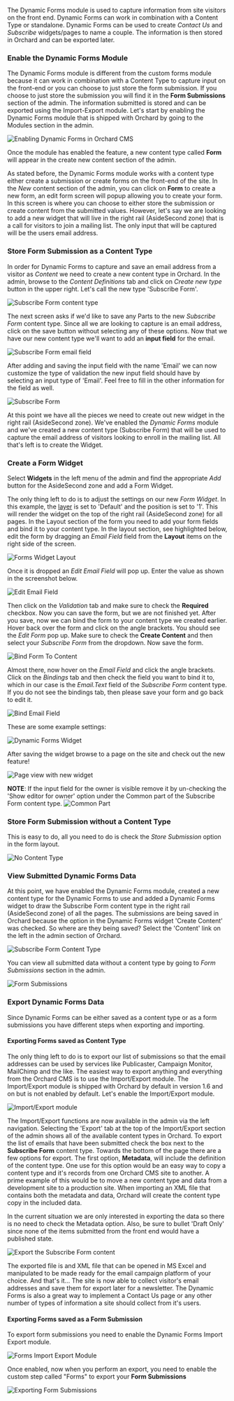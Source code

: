 The Dynamic Forms module is used to capture information from site visitors on the front end.  Dynamic Forms can work in combination with a Content Type or standalone.  Dynamic Forms can be used to create *Contact Us* and *Subscribe* widgets/pages to name a couple. The information is then stored in Orchard and can be exported later.

### Enable the Dynamic Forms Module ###

The Dynamic Forms module is different from the custom forms module because it can work in combination with a Content Type to capture input on the front-end or you can choose to just store the form submission. If you choose to just store the submission you will find it in the **Form Submissions** section of the admin.  The information submitted is stored and can be exported using the Import-Export module.  Let's start by enabling the Dynamic Forms module that is shipped with Orchard by going to the Modules section in the admin.

![Enabling Dynamic Forms in Orchard CMS](../Upload/dynamic-forms/enable-dynamic-forms.png "Enable the Dynamic Forms module")

Once the module has enabled the feature, a new content type called **Form** will appear in the create new content section of the admin.

As stated before, the Dynamic Forms module works with a content type either create a submission or create forms on the front-end of the site.  In the *New* content section of the admin, you can click on **Form** to create a new form, an edit form screen will popup allowing you to create your form. In this screen is where you can choose to either store the submission or create content from the submitted values. However, let's say we are looking to add a new widget that will live in the right rail (AsideSecond zone) that is a call for visitors to join a mailing list.  The only input that will be captured will be the users email address.

### Store Form Submission as a Content Type ###

In order for Dynamic Forms to capture and save an email address from a visitor as *Content* we need to create a new content type in Orchard.  In the admin, browse to the *Content Definitions* tab and click on *Create new type* button in the upper right. Let's call the new type 'Subscribe Form'.

![Subscribe Form content type](../Upload/dynamic-forms/dynamic-forms-new-content-type-subscribe-form.png "New Orchard CMS content type")

The next screen asks if we'd like to save any Parts to the new *Subscribe Form* content type.  Since all we are looking to capture is an email address, click on the save button without selecting any of these options.  Now that we have our new content type we'll want to add an **input field** for the email.

![Subscribe Form email field](../Upload/dynamic-forms/subscribe-form-email-field.png "Add Email input field the Subscribe Form content type")

After adding and saving the input field with the name 'Email' we can now customize the type of validation the new input field should have by selecting an input type of 'Email'.  Feel free to fill in the other information for the field as well.

![Subscribe Form](../Upload/dynamic-forms/subscribe-form.png "Subscribe Form content type")

At this point we have all the pieces we need to create out new widget in the right rail (AsideSecond zone).  We've enabled the *Dynamic Forms* module and we've created a new content type (Subscribe Form) that will be used to capture the email address of visitors looking to enroll in the mailing list.  All that's left is to create the Widget.

### Create a Form Widget ###

 Select **Widgets** in the left menu of the admin and find the appropriate *Add* button for the AsideSecond zone and add a Form Widget.

The only thing left to do is to adjust the settings on our new *Form Widget*.  In this example, the [layer](Managing-widgets#AddingaLayer) is set to 'Default' and the position is set to '1'.  This will render the widget on the top of the right rail (AsideSecond zone) for all pages.  In the Layout section of the form you need to add your form fields and bind it to your content type.  In the layout section, see highlighted below, edit the form by dragging an *Email Field* field from the **Layout** items on the right side of the screen.

![Forms Widget Layout](../Upload/dynamic-forms/dynamic-forms-edit-layout.png "Forms Widget Layout")

Once it is dropped an *Edit Email Field* will pop up. Enter the value as shown in the screenshot below.

![Edit Email Field](../Upload/dynamic-forms/dynamic-forms-edit-email-field.png "Edit Email Field")

Then click on the *Validation* tab and make sure to check the **Required** checkbox.  Now you can save the form, but we are not finished yet.  After you save, now we can bind the form to your content type we created earlier.  Hover back over the form and click on the angle brackets.  You should see the *Edit Form* pop up. Make sure to check the **Create Content** and then select your *Subscribe Form* from the dropdown. Now save the form. 

![Bind Form To Content](../Upload/dynamic-forms/dynamic-forms-bind-form.png "Bind Form to Content")

Almost there, now hover on the *Email Field* and click the angle brackets.  Click on the *Bindings* tab and then check the field you want to bind it to, which in our case is the *Email.Text* field of the *Subscribe Form* content type. If you do not see the bindings tab, then please save your form and go back to edit it.

![Bind Email Field](../Upload/dynamic-forms/dynamic-forms-bind-email.png "Bind Email Field")

These are some example settings:

![Dynamic Forms Widget](../Upload/dynamic-forms/news-letter-widget.png "Dynamic Forms Widget")

After saving the widget browse to a page on the site and check out the new feature!

![Page view with new widget](../Upload/dynamic-forms/page-view.png "Page view with new widget")


**NOTE**: If the input field for the owner is visible remove it by un-checking the 'Show editor for owner' option under the Common part of the Subscribe Form content type.
![Common Part](../Upload/dynamic-forms/remove-owner.png "Remove owner option from Common Part")

### Store Form Submission without a Content Type ###

This is easy to do, all you need to do is check the *Store Submission* option in the form layout.

![No Content Type](../Upload/dynamic-forms/no-content-type.png "No Content Type")

### View Submitted Dynamic Forms Data ###

At this point, we have enabled the Dynamic Forms module, created a new content type for the Dynamic Forms to use and added a Dynamic Forms widget to draw the Subscribe Form content type in the right rail (AsideSecond zone) of all the pages.  The submissions are being saved in Orchard because the option in the Dynamic Forms widget 'Create Content' was checked.  So where are they being saved? Select the 'Content' link on the left in the admin section of Orchard.

![Subscribe Form Content Type](../Upload/dynamic-forms/subscribe-form-entries.png "Dynamic Forms viewed by content type - Subscribe Form")

You can view all submitted data without a content type by going to *Form Submissions* section in the admin.

![Form Submissions](../Upload/dynamic-forms/form-submissions.png "Form Submissions")

### Export Dynamic Forms Data ###

Since Dynamic Forms can be either saved as a content type or as a form submissions you have different steps when exporting and importing.

#### Exporting Forms saved as Content Type ####

The only thing left to do is to export our list of submissions so that the email addresses can be used by services like Publicaster, Campaign Monitor, MailChimp and the like.  The easiest way to export anything and everything from the Orchard CMS is to use the Import/Export module.  The Import/Export module is shipped with Orchard by default in version 1.6 and on but is not enabled by default.  Let's enable the Import/Export module.

![Import/Export module](../Upload/dynamic-forms/import-export-enabled.png "Enable the Import/Export module")

The Import/Export functions are now available in the admin via the left navigation.  Selecting the 'Export' tab at the top of the Import/Export section of the admin shows all of the available content types in Orchard.  To export the list of emails that have been submitted check the box next to the **Subscribe Form** content type.  Towards the bottom of the page there are a few options for export.  The first option, **Metadata**, will include the definition of the content type.  One use for this option would be an easy way to copy a content type and it's records from one Orchard CMS site to another.  A prime example of this would be to move a new content type and data from a development site to a production site.  When importing an XML file that contains both the metadata and data, Orchard will create the content type copy in the included data.  

In the current situation we are only interested in exporting the data so there is no need to check the Metadata option.  Also, be sure to bullet 'Draft Only' since none of the items submitted from the front end would have a published state.

![Export the Subscribe Form content](../Upload/dynamic-forms/export.png "Export the emails by checking the Subscribe Form content type")

The exported file is and XML file that can be opened in MS Excel and manipulated to be made ready for the email campaign platform of your choice.  And that's it... The site is now able to collect visitor's email addresses and save them for export later for a newsletter.  The Dynamic Forms is also a great way to implement a Contact Us page or any other number of types of information a site should collect from it's users.

#### Exporting Forms saved as a Form Submission ####

To export form submissions you need to enable the Dynamic Forms Import Export module.

![Forms Import Export Module](../Upload/dynamic-forms/enable-import-export.png "Enabling form submission import-export")

Once enabled, now when you perform an export, you need to enable the custom step called "Forms" to export your **Form Submissions**

![Exporting Form Submissions](../Upload/dynamic-forms/exporting-form-submissions.png "Exporting Form Submissions")
